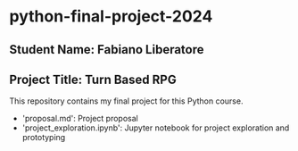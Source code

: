 # python-final-project-2024

## Student Name: Fabiano Liberatore

## Project Title: Turn Based RPG

This repository contains my final project for this Python course.

- 'proposal.md': Project proposal
- 'project_exploration.ipynb': Jupyter notebook for project exploration and prototyping
